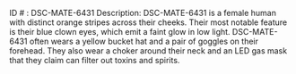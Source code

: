 ID # : DSC-MATE-6431
Description: DSC-MATE-6431 is a female human with distinct orange stripes across their cheeks. Their most notable feature is their blue clown eyes, which emit a faint glow in low light. DSC-MATE-6431 often wears a yellow bucket hat and a pair of goggles on their forehead. They also wear a choker around their neck and an LED gas mask that they claim can filter out toxins and spirits.